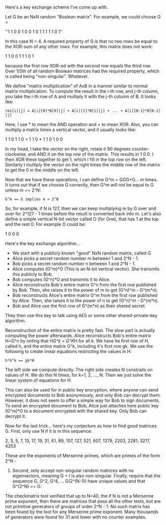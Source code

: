 Here's a key exchange scheme I've come up with.

Let G be an NxN random "Boolean matrix".  For example, we could choose G =

''1 1 0 0
1 0 0 1
0 1 1 1
1 1 0 1''

In this case N = 4.  A required property of G is that no two rows be equal to
the XOR-sum of any other rows.  For example, this matrix does not work:

1 1 0
0 1 1
1 0 1

because the first row XOR-ed with the second row equals the third row.  Over
1/5th of all random Boolean matrices had the required property, which is called
being "non-singular".  Whatever.

We define "matrix multiplication" of AxB in a manner similar to normal matrix
multiplication.  To compute the result in the i-th row, and j-th column, you
take the i-th row of A and multiply it with the j-th column of B.  It looks
like:

    res[i][j] = A[i][0]*B[0][j] + A[i][1]*B[1][j] + ... + A[i][N-1]*B[N-1][j]

Here, I use * to mean the AND operation and + to mean XOR.  Also, you can
multiply a matrix times a vertical vector, and it usually looks like:

1   1 0 1   1
0 = 1 1 0 * 1
1   0 1 0   0

In my head, I take the vector on the right, rotate it 90 degrees
counter-clockwise, and AND it on the top row of the matrix.  This results in 1 0
0.  I then XOR these together to get 1, which I fill in the top row on the left.
Similarly I multiply the vector on the right times the middle row of the matrix
to get the 0 in the middle on the left.

Now that we have these operations, I can define G^m = G*G*G*G... m times.  It
turns out that if we choose G correctly, then G^m will not be equal to G unless
m == 2^N:

    G^m == G implies m = 2^N

So, for example, if N is 127, then we can keep multiplying m by G over and over
for 2^127 - 1 times before the result is converted back into m.  Let's also
define a simple vertical N-bit vector called O (for One), that has 1 at the
top and the rest 0.  For example O could be:

1
0
0
0

Here's the key exchange algorithm...

- We start with a publicly known "good" NxN random matrix, called G
- Alice picks a secret random number m between 1 and 2^N - 1.
- Bob picks a secret random number n between 1 and 2^N - 1.
- Alice computes (G^m)*O (This is an N-bit vertical vector).  She transmits this
  publicly to Bob.
- Bob computes (G^n)*O and transmits it to Alice.
- Alice reconstructs Bob's entire matrix G^n from the first row published by
  Bob.  Then, she raises it to the power of m to get (G^n)^m - G^(m*n). 
- Bob reconstructs Alice's entire matrix G^m from the first row published by
  Alice.  Then, she raises it to the power of n to get (G^n)^m - G^(m*n). 
- Bob and Alice use the first row of G^(m*n) as their shared secret.

They then use this key to talk using AES or some other shared-private-key algorithm.

Reconstruction of the entire matrix is pretty fast.  The slow part is actually
computing the power afterwards.  Alice reconstructs Bob's entire matrix H=G^n by
noting that H*G^k = G^K*H for all k.  We have he first row of H, called h, and
the entire matrix G^k, including it's first row gk.  We use the following to
create linear equations restricting the values in H:

    h*G^k == gk*H

The left side we compute directly.  The right side creates N constraits on
values of H.  We do this N times, for k=1, 2, ..., N.  Then we just solve the
linear system of equations for H.

This can also be used for in public key encryption, where anyone can send
encrypted documents to Bob anonymously, and only Bob can decrypt them.  However,
it does not seem to offer a simple way for Bob to sign documents.  To send an
encrypted document to Bob, Alice just attaches here public key (G^m)*O to a
document encrypted with the shared key.  Only Bob can decrypt it.

Now for the last trick... here's my conjecture as how to find good matrices G.
First, only use N if it is in this sequence:

2, 3, 5, 7, 13, 17, 19, 31, 61, 89, 107, 127, 521, 607, 1279, 2203, 2281, 3217, 4253

These are the exponents of Mersenne primes, which are primes of the form 2^N -
1.  Second, only accept non-singular random matrices with no eigenvectors,
meaning G + I is also non-singular.  Finally, require that the sequence G, G^2,
G^4, ... G(2^(N-1)) have unique values and that G^(2^N) == G.

The checkmatrix tool verified that up to N=40, the if N is not a Mersenne prime
exponent, then there are matrices that pass all the other tests, but are not
primitive generators of groups of order 2^N - 1.  No such matrix has been found
by the tool for any Mersenne prime exponent.  Many thousands of generators were
found for 31 and lower with no counter examples.
